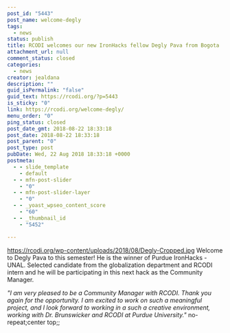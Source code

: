 ```yaml
---
post_id: "5443"
post_name: welcome-degly
tags:
  - news
status: publish
title: RCODI welcomes our new IronHacks fellow Degly Pava from Bogota
attachment_url: null
comment_status: closed
categories:
  - news
creator: jealdana
description: ""
guid_isPermalink: "false"
guid_text: https://rcodi.org/?p=5443
is_sticky: "0"
link: https://rcodi.org/welcome-degly/
menu_order: "0"
ping_status: closed
post_date_gmt: 2018-08-22 18:33:18
post_date: 2018-08-22 18:33:18
post_parent: "0"
post_type: post
pubDate: Wed, 22 Aug 2018 18:33:18 +0000
postmeta:
  - - slide_template
    - default
  - - mfn-post-slider
    - "0"
  - - mfn-post-slider-layer
    - "0"
  - - _yoast_wpseo_content_score
    - "60"
  - - _thumbnail_id
    - "5452"

---
```


https://rcodi.org/wp-content/uploads/2018/08/Degly-Cropped.jpg Welcome to Degly Pava to this semester! He is the winner of Purdue IronHacks - UNAL. Selected candidate from the globalization department and RCODI intern and he will be participating in this next hack as the Community Manager.  
  
_"I am very pleased to be a Community Manager with RCODI. Thank you again for the opportunity. I am excited to work on such a meaningful project, and I look forward to working in a such a creative environment, working with Dr. Brunswicker and RCODI at Purdue University."_ no-repeat;center top;;
